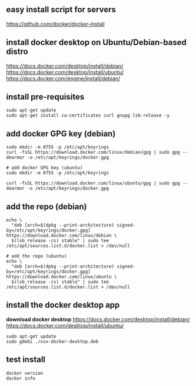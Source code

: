 ## easy install script for servers
https://github.com/docker/docker-install

## install docker desktop on Ubuntu/Debian-based distro
https://docs.docker.com/desktop/install/debian/
https://docs.docker.com/desktop/install/ubuntu/
https://docs.docker.com/engine/install/debian/

## install pre-requisites
```
sudo apt-get update
sudo apt-get install ca-certificates curl gnupg lsb-release -y
```

## add docker GPG key (debian)
```
sudo mkdir -m 0755 -p /etc/apt/keyrings
curl -fsSL https://download.docker.com/linux/debian/gpg | sudo gpg --dearmor -o /etc/apt/keyrings/docker.gpg

# add docker GPG key (ubuntu)
sudo mkdir -m 0755 -p /etc/apt/keyrings

curl -fsSL https://download.docker.com/linux/ubuntu/gpg | sudo gpg --dearmor -o /etc/apt/keyrings/docker.gpg
```
## add the repo (debian)
```
echo \
  "deb [arch=$(dpkg --print-architecture) signed-by=/etc/apt/keyrings/docker.gpg] https://download.docker.com/linux/debian \
  $(lsb_release -cs) stable" | sudo tee /etc/apt/sources.list.d/docker.list > /dev/null

# add the repo (ubuntu)
echo \
  "deb [arch=$(dpkg --print-architecture) signed-by=/etc/apt/keyrings/docker.gpg] https://download.docker.com/linux/ubuntu \
  $(lsb_release -cs) stable" | sudo tee /etc/apt/sources.list.d/docker.list > /dev/null
```

## install the docker desktop app
**download docker desktop**
https://docs.docker.com/desktop/install/debian/
https://docs.docker.com/desktop/install/ubuntu/

```
sudo apt-get update
sudo gdebi ./xxx-docker-desktop.deb
```

## test install
```
docker version
docker info
```
